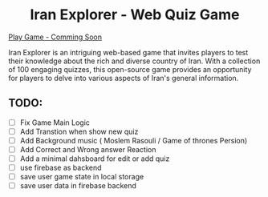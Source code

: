<h1 style="text-align: center;">Iran Explorer - Web Quiz Game</h1>
<a href="#">Play Game - Comming Soon</a>

<p>
    Iran Explorer is an intriguing web-based game that invites players
    to test their knowledge about the rich and diverse country of Iran.
    With a collection of 100 engaging quizzes,
    this open-source game provides an opportunity
    for players to delve into various aspects of Iran's general information.
    
</p>

## TODO:

- [ ] Fix Game Main Logic
- [ ] Add Transtion when show new quiz
- [ ] Add Background music ( Moslem Rasouli / Game of thrones Persion)
- [ ] Add Correct and Wrong answer Reaction
- [ ] Add a minimal dahsboard for edit or add quiz
- [ ] use firebase as backend
- [ ] save user game state in local storage
- [ ] save user data in firebase backend
